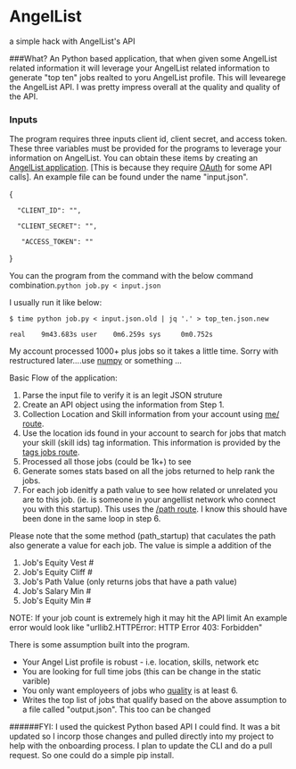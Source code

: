 # AngelList
a simple hack with AngelList's API

###What?
An Python based application, that when given some AngelList related information it will leverage your AngelList related information to generate "top ten" jobs realted to yoru AngelList profile. This will levearege the AngelList API. I was pretty impress overall at the quality and quality of the API. 

### Inputs
The program requires three inputs client id, client secret, and access token. These three variables must be provided for the programs to leverage your information on AngelList. You can obtain these items by creating an [AngelList application](https://angel.co/api/oauth/clients/new). [This is because they require [OAuth](https://angel.co/api/oauth/faq) for some API calls]. An example file can be found under the name "input.json". 

{
     
      "CLIENT_ID": "",
        
      "CLIENT_SECRET": "",
            
       "ACCESS_TOKEN": ""
}

You can the program from the command with the below command combination.`python job.py < input.json`

I usually run it like below:

`$ time python job.py < input.json.old | jq '.' > top_ten.json.new
`

`
real	9m43.683s
user	0m6.259s
sys 	0m0.752s
`

My account processed 1000+ plus jobs so it takes a little time.
Sorry with restructured later....use [numpy](http://www.numpy.org/) or something ...

Basic Flow of the application:
1. Parse the input file to verify it is an legit JSON struture 
2. Create an API object using the information from Step 1. 
3. Collection Location and Skill information from your account using [me/ route](https://angel.co/api/spec/users#GET_me).
4. Use the location ids found in your account to search for jobs that match your skill (skill ids) tag information. This information is provided by the [tags jobs route](https://angel.co/api/spec/jobs#GET_tags_%3Atag_id_jobs).
5. Processed all those jobs (could be 1k+) to see 
6. Generate somes stats based on all the jobs returned to help rank the jobs.
7. For each job idenitfy a path value to see how related or unrelated you are to this job. (ie. is someone in your angellist network who connect you with this startup). This uses the [/path route](https://angel.co/api/spec/paths#GET_paths). I know this should have been done in the same loop in step 6. 

Please note that the some method (path_startup) that caculates the path also generate a value for each job. The value is simple a addition of the 

1. Job's Equity Vest #
2. Job's Equity Cliff #
3. Job's Path Value (only returns jobs that have a path value)
4. Job's Salary Min #
5. Job's Equity Min #

NOTE: If your job count is extremely high it may hit the API limit
An example error would look like "urllib2.HTTPError: HTTP Error 403: Forbidden"

There is some assumption built into the program. 
- Your Angel List profile is robust - i.e. location, skills, network etc
- You are looking for full time jobs (this can be change in the static varible)
- You only want employeers of jobs who [quality](https://angel.co/api/spec/startups#GET_startups_%3Aid) is at least 6.
- Writes the top list of jobs that qualify based on the above assumption to a file called "output.json". This too can be changed

######FYI: I used the  quickest Python based API I could find. It was a bit updated so I incorp those changes and pulled directly into my project to help with the onboarding process. I plan to update the CLI and do a pull request. So one could do a simple pip install. 

